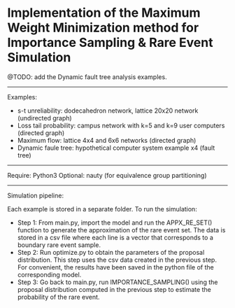 # Implementation of the Maximum Weight Minimization method for Importance Sampling & Rare Event Simulation

@TODO: add the Dynamic fault tree analysis examples.

----------
Examples:
- s-t unreliability: dodecahedron network, lattice 20x20 network (undirected graph)
- Loss tail probability: campus network with k=5 and k=9 user computers (directed graph)
- Maximum flow: lattice 4x4 and 6x6 networks (directed graph)
- Dynamic faule tree: hypothetical computer system example x4 (fault tree)
----------
Require: Python3
Optional: nauty (for equivalence group partitioning)

----------
Simulation pipeline:

Each example is stored in a separate folder. To run the simulation:
- Step 1: From main.py, import the model and run the APPX_RE_SET() function to generate the approximation of the rare event set. The data is stored in a csv file where each line is a vector that corresponds to a boundary rare event sample.
- Step 2: Run optimize.py to obtain the parameters of the proposal distribution. This step uses the csv data created in the previous step. For convenient, the results have been saved in the python file of the corresponding model.
- Step 3: Go back to main.py, run IMPORTANCE_SAMPLING() using the proposal distribution computed in the previous step to estimate the probability of the rare event.
